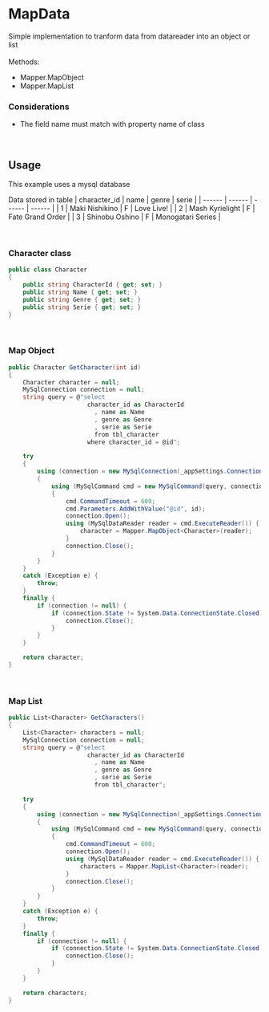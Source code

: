 # MapData
Simple implementation to tranform data from datareader into an object or list
<br /> <br />
Methods:
  - Mapper.MapObject
  - Mapper.MapList

### Considerations
- The field name must match with property name of class

<br />

## Usage
This example uses a mysql database

Data stored in table
| character_id | name | genre | serie | 
| ------ | ------ | ------ | ------ |
| 1 | Maki Nishikino | F | Love Live! | 
| 2 | Mash Kyrielight | F | Fate Grand Order | 
| 3 | Shinobu Oshino | F | Monogatari Series |

<br />

### Character class

```csharp
public class Character
{
    public string CharacterId { get; set; }
    public string Name { get; set; }
    public string Genre { get; set; }
    public string Serie { get; set; }
}
```

<br />

### Map Object

```csharp
public Character GetCharacter(int id)
{
    Character character = null;
    MySqlConnection connection = null;
    string query = @"select 
                      character_id as CharacterId
                        , name as Name
                        , genre as Genre
                        , serie as Serie
                        from tbl_character
                      where character_id = @id";

    try
    {
        using (connection = new MySqlConnection(_appSettings.Connection_DBTest))
        {
            using (MySqlCommand cmd = new MySqlCommand(query, connection))
            {
                cmd.CommandTimeout = 600;
                cmd.Parameters.AddWithValue("@id", id);
                connection.Open();
                using (MySqlDataReader reader = cmd.ExecuteReader()) {
                    character = Mapper.MapObject<Character>(reader);
                }
                connection.Close();
            }
        }
    }
    catch (Exception e) {
        throw;
    }
    finally {
        if (connection != null) {
            if (connection.State != System.Data.ConnectionState.Closed) {
                connection.Close();
            }
        }
    }

    return character;
}
```

<br />

### Map List

```csharp
public List<Character> GetCharacters()
{
    List<Character> characters = null;
    MySqlConnection connection = null;
    string query = @"select 
                      character_id as CharacterId
                        , name as Name
                        , genre as Genre
                        , serie as Serie
                        from tbl_character";

    try
    {
        using (connection = new MySqlConnection(_appSettings.Connection_DBTest))
        {
            using (MySqlCommand cmd = new MySqlCommand(query, connection))
            {
                cmd.CommandTimeout = 600;
                connection.Open();
                using (MySqlDataReader reader = cmd.ExecuteReader()) {
                    characters = Mapper.MapList<Character>(reader);
                }
                connection.Close();
            }
        }
    }
    catch (Exception e) {
        throw;
    }
    finally {
        if (connection != null) {
            if (connection.State != System.Data.ConnectionState.Closed) {
                connection.Close();
            }
        }
    }

    return characters;
}
```
